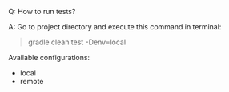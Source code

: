 Q: How to run tests?

A: Go to project directory and execute this command in terminal: 
> gradle clean test -Denv=local

Available configurations:
* local
* remote